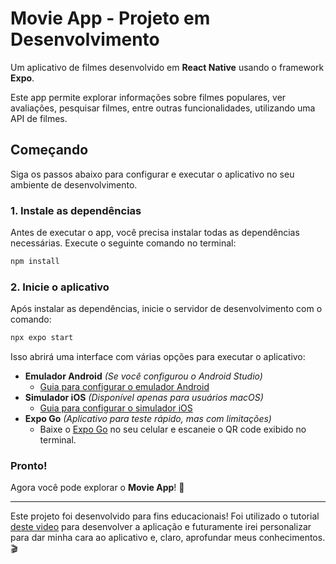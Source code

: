 # **Movie App**  - Projeto em Desenvolvimento

Um aplicativo de filmes desenvolvido em **React Native** usando o framework **Expo**.  

Este app permite explorar informações sobre filmes populares, ver avaliações, pesquisar filmes, entre outras funcionalidades, utilizando uma API de filmes.  

## **Começando**  

Siga os passos abaixo para configurar e executar o aplicativo no seu ambiente de desenvolvimento.  

### **1. Instale as dependências**  

Antes de executar o app, você precisa instalar todas as dependências necessárias. Execute o seguinte comando no terminal:  

```bash
npm install
```  

### **2. Inicie o aplicativo**  

Após instalar as dependências, inicie o servidor de desenvolvimento com o comando:  

```bash
npx expo start
```  

Isso abrirá uma interface com várias opções para executar o aplicativo:  

- **Emulador Android** *(Se você configurou o Android Studio)*  
  - [Guia para configurar o emulador Android](https://docs.expo.dev/workflow/android-studio-emulator/)  
- **Simulador iOS** *(Disponível apenas para usuários macOS)*  
  - [Guia para configurar o simulador iOS](https://docs.expo.dev/workflow/ios-simulator/)  
- **Expo Go** *(Aplicativo para teste rápido, mas com limitações)*  
  - Baixe o [Expo Go](https://expo.dev/go) no seu celular e escaneie o QR code exibido no terminal.  

### **Pronto!**  
Agora você pode explorar o **Movie App**! 🚀  

---  

Este projeto foi desenvolvido para fins educacionais! Foi utilizado o tutorial [deste video](https://youtu.be/f8Z9JyB2EIE) para desenvolver a aplicação e futuramente irei personalizar para dar minha cara ao aplicativo e, claro, aprofundar meus conhecimentos. 🎬